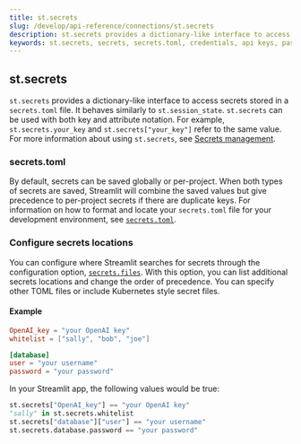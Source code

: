 ```yaml
---
title: st.secrets
slug: /develop/api-reference/connections/st.secrets
description: st.secrets provides a dictionary-like interface to access secrets stored in a secrets.toml file for secure credential management.
keywords: st.secrets, secrets, secrets.toml, credentials, api keys, passwords, secure, configuration, dictionary, access
---
```


## st.secrets

`st.secrets` provides a dictionary-like interface to access secrets stored in a `secrets.toml` file. It behaves similarly to `st.session_state`. `st.secrets` can be used with both key and attribute notation. For example, `st.secrets.your_key` and `st.secrets["your_key"]` refer to the same value. For more information about using `st.secrets`, see [Secrets management](/develop/concepts/connections/secrets-management).

### secrets.toml

By default, secrets can be saved globally or per-project. When both types of secrets are saved, Streamlit will combine the saved values but give precedence to per-project secrets if there are duplicate keys. For information on how to format and locate your `secrets.toml` file for your development environment, see [`secrets.toml`](/develop/api-reference/connections/secrets.toml).

### Configure secrets locations

You can configure where Streamlit searches for secrets through the configuration option, [`secrets.files`](/develop/api-reference/configuration/config.toml#secrets). With this option, you can list additional secrets locations and change the order of precedence. You can specify other TOML files or include Kubernetes style secret files.

#### Example

```toml
OpenAI_key = "your OpenAI key"
whitelist = ["sally", "bob", "joe"]

[database]
user = "your username"
password = "your password"
```

In your Streamlit app, the following values would be true:

```python
st.secrets["OpenAI_key"] == "your OpenAI key"
"sally" in st.secrets.whitelist
st.secrets["database"]["user"] == "your username"
st.secrets.database.password == "your password"
```
